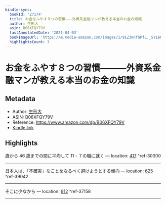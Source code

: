 ```yaml
---
kindle-sync:
  bookId: '27174'
  title: お金をふやす８つの習慣―――外資系金融マンが教える本当のお金の知識
  author: 生形大
  asin: B06XFQY79V
  lastAnnotatedDate: '2021-04-03'
  bookImageUrl: 'https://m.media-amazon.com/images/I/91Z3mnfGPfL._SY160.jpg'
  highlightsCount: 3
---
```

# お金をふやす８つの習慣―――外資系金融マンが教える本当のお金の知識
## Metadata
* Author: [生形大](https://www.amazon.comundefined)
* ASIN: B06XFQY79V
* Reference: https://www.amazon.com/dp/B06XFQY79V
* [Kindle link](kindle://book?action=open&asin=B06XFQY79V)

## Highlights
歳から 46 歳までの間に平均して 11・７の職に就く — location: [417](kindle://book?action=open&asin=B06XFQY79V&location=417) ^ref-30300

---
日本人は、「不確実」なことをなるべく避けようとする傾向 — location: [625](kindle://book?action=open&asin=B06XFQY79V&location=625) ^ref-39042

---
そこに少なから — location: [912](kindle://book?action=open&asin=B06XFQY79V&location=912) ^ref-37158

---
